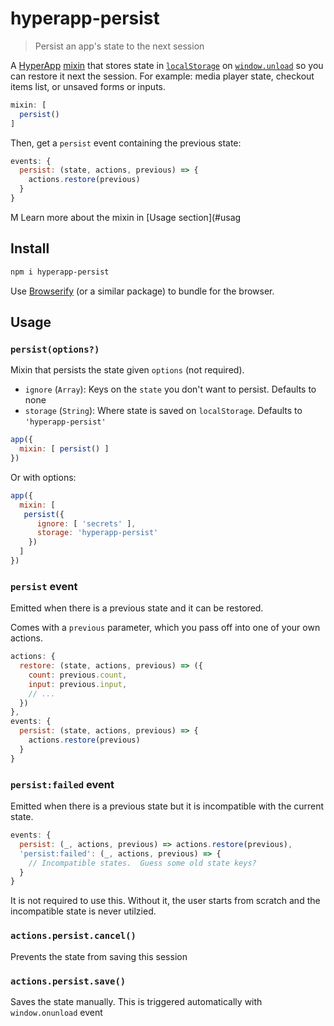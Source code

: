 
# hyperapp-persist

> Persist an app's state to the next session

A [HyperApp](https://github.com/hyperapp/hyperapp) [mixin](https://github.com/hyperapp/hyperapp/blob/master/docs/core.md#mixins) that stores state in [`localStorage`](https://developer.mozilla.org/en-US/docs/Web/API/Window/localStorage) on [`window.unload`](https://developer.mozilla.org/en-US/docs/Web/Events/unload) so you can restore it next the session. For example: media player state, checkout items list, or unsaved forms or inputs.

```js
mixin: [
  persist()
]
```

Then, get a `persist` event containing the previous state:

```js
events: {
  persist: (state, actions, previous) => {
    actions.restore(previous)
  }
}
```

M
Learn more about the mixin in [Usage section](#usag

## Install

```sh
npm i hyperapp-persist
```

Use [Browserify](http://npmjs.com/browserify) (or a similar package) to bundle for the browser.

## Usage

### `persist(options?)`

Mixin that persists the state given `options` (not required).

 - `ignore` (`Array`): Keys on the `state` you don't want to persist. Defaults to none
 - `storage` (`String`): Where state is saved on `localStorage`. Defaults to `'hyperapp-persist'`

```js
app({
  mixin: [ persist() ]
})
```

Or with options:

```js
app({
  mixin: [
   persist({
      ignore: [ 'secrets' ],
      storage: 'hyperapp-persist'
    })
  ]
})
```

### `persist` event

Emitted when there is a previous state and it can be restored.

Comes with a `previous` parameter, which you pass off into one of your own actions.

```js
actions: {
  restore: (state, actions, previous) => ({
    count: previous.count,
    input: previous.input,
    // ...
  })
},
events: {
  persist: (state, actions, previous) => {
    actions.restore(previous)
  }
}
```

### `persist:failed` event

Emitted when there is a previous state but it is incompatible with the current state.

```js
events: {
  persist: (_, actions, previous) => actions.restore(previous),
  'persist:failed': (_, actions, previous) => {
    // Incompatible states.  Guess some old state keys?
  }
}
```

It is not required to use this.  Without it, the user starts from scratch and the incompatible state is never utilzied.

### `actions.persist.cancel()`

Prevents the state from saving this session

### `actions.persist.save()`

Saves the state manually.  This is triggered automatically with `window.onunload` event


